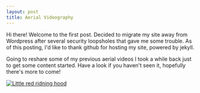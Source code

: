 ```yaml
---
layout: post
title: Aerial Videography
---
```


Hi there! Welcome to the first post. Decided to migrate my site away from Wordpress after several security loopsholes that gave me some trouble. As of this posting, I'd like to thank github for hosting my site, powered by jekyll.

Going to reshare some of my previous aerial videos I took a while back just to get some content started. Have a look if you haven't seen it, hopefully there's more to come!

[![Little red ridning hood](http://i.imgur.com/7YTMFQp.png)](https://vimeo.com/3514904 "Little red riding hood - Click to Watch!")

